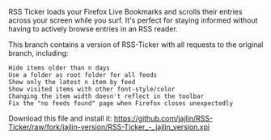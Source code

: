 RSS Ticker loads your Firefox Live Bookmarks and scrolls their entries across your screen while you surf. It's perfect for staying informed without having to actively browse entries in an RSS reader.

This branch contains a version of RSS-Ticker with all requests to the original branch, including:

    Hide items older than n days
    Use a folder as root folder for all feeds
    Show only the latest n item by feed
    Show visited items with other font-style/color
    Changing the item width doesn't reflect in the toolbar
    Fix the "no feeds found" page when Firefox closes unexpectedly

Download this file and install it: https://github.com/jajlin/RSS-Ticker/raw/fork/jajlin-version/RSS-Ticker_-_jajlin_version.xpi
